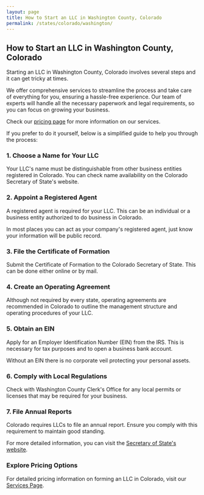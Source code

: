 ```yaml
---
layout: page
title: How to Start an LLC in Washington County, Colorado
permalink: /states/colorado/washington/
---
```


<h2>How to Start an LLC in Washington County, Colorado</h2>

<p>Starting an LLC in Washington County, Colorado involves several steps and it can get tricky at times.</p>

<p>We offer comprehensive services to streamline the process and take care of everything for you, ensuring a hassle-free experience. Our team of experts will handle all the necessary paperwork and legal requirements, so you can focus on growing your business.</p>

<p>Check our <a href="/services/">pricing page</a> for more information on our services.</p>

<p>If you prefer to do it yourself, below is a simplified guide to help you through the process:</p>

<h3>1. Choose a Name for Your LLC</h3>
<p>Your LLC's name must be distinguishable from other business entities registered in Colorado. You can check name availability on the Colorado Secretary of State's website.</p>

<h3>2. Appoint a Registered Agent</h3>
<p>A registered agent is required for your LLC. This can be an individual or a business entity authorized to do business in Colorado.</p>

<p>In most places you can act as your company's registered agent, just know your information will be public record.<p>

<h3>3. File the Certificate of Formation</h3>
<p>Submit the Certificate of Formation to the Colorado Secretary of State. This can be done either online or by mail.</p>

<h3>4. Create an Operating Agreement</h3>
<p>Although not required by every state, operating agreements are recommended in Colorado to outline the management structure and operating procedures of your LLC.</p>

<h3>5. Obtain an EIN</h3>
<p>Apply for an Employer Identification Number (EIN) from the IRS. This is necessary for tax purposes and to open a business bank account.</p>

<p>Without an EIN there is no corporate veil protecting your personal assets.</p>

<h3>6. Comply with Local Regulations</h3>
<p>Check with Washington County Clerk's Office for any local permits or licenses that may be required for your business.</p>

<h3>7. File Annual Reports</h3>
<p>Colorado requires LLCs to file an annual report. Ensure you comply with this requirement to maintain good standing.</p>

<p>For more detailed information, you can visit the <a href="https://www.coloradosos.gov/pubs/business/businessHome.html">Secretary of State's website</a>.</p>

<h3>Explore Pricing Options</h3>
<p>For detailed pricing information on forming an LLC in Colorado, visit our <a href="{ '/services/' | relative_url }">Services Page</a>.</p>
